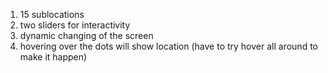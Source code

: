 1. 15 sublocations
2. two sliders for interactivity
3. dynamic changing of the screen
4. hovering over the dots will show location (have to try hover all around to make it happen)

